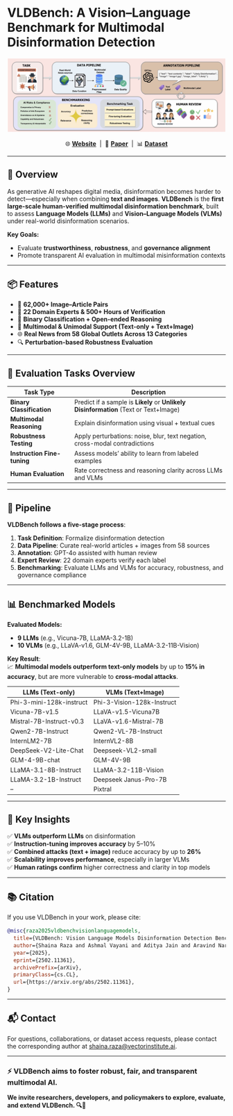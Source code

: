 # VLDBench: A Vision–Language Benchmark for Multimodal Disinformation Detection

![VLDBench Pipeline](images/VLDBenchFramework.jpg)

<p align="center">
  🌐 <b><a href="https://vectorinstitute.github.io/VLDBench/" target="_blank" rel="noopener noreferrer">Website</a></b> &nbsp;|&nbsp;
  📄 <b><a href="https://arxiv.org/abs/2502.11361" target="_blank" rel="noopener noreferrer">Paper</a></b> &nbsp;|&nbsp;
  📊 <b><a href="https://huggingface.co/datasets/vector-institute/VLDBench" target="_blank" rel="noopener noreferrer">Dataset</a></b>
</p>

---

## 🧠 Overview

As generative AI reshapes digital media, disinformation becomes harder to detect—especially when combining **text and images**. **VLDBench** is the **first large-scale human-verified multimodal disinformation benchmark**, built to assess **Language Models (LLMs)** and **Vision–Language Models (VLMs)** under real-world disinformation scenarios.

**Key Goals:**
- Evaluate **trustworthiness**, **robustness**, and **governance alignment**
- Promote transparent AI evaluation in multimodal misinformation contexts

---

## 📦 Features

* 📰 **62,000+ Image–Article Pairs**
* 👥 **22 Domain Experts & 500+ Hours of Verification**
* 🧪 **Binary Classification + Open-ended Reasoning**
* 🧠 **Multimodal & Unimodal Support (Text-only + Text+Image)**
* 🌐 **Real News from 58 Global Outlets Across 13 Categories**
* 🔍 **Perturbation-based Robustness Evaluation**

---

## 📂 Evaluation Tasks Overview

| Task Type                         | Description                                                                                   | 
|----------------------------------|-----------------------------------------------------------------------------------------------|
| **Binary Classification**        | Predict if a sample is **Likely** or **Unlikely Disinformation** (Text or Text+Image)         |
| **Multimodal Reasoning**         | Explain disinformation using visual + textual cues                                            |
| **Robustness Testing**           | Apply perturbations: noise, blur, text negation, cross-modal contradictions                   |
| **Instruction Fine-tuning**      | Assess models’ ability to learn from labeled examples                                         |
| **Human Evaluation**             | Rate correctness and reasoning clarity across LLMs and VLMs                                   |

---

## 🧬 Pipeline

**VLDBench follows a five-stage process**:

1. **Task Definition**: Formalize disinformation detection
2. **Data Pipeline**: Curate real-world articles + images from 58 sources
3. **Annotation**: GPT-4o assisted with human review
4. **Expert Review**: 22 domain experts verify each label
5. **Benchmarking**: Evaluate LLMs and VLMs for accuracy, robustness, and governance compliance

---

## 📊 Benchmarked Models

**Evaluated Models:**
- **9 LLMs** (e.g., Vicuna-7B, LLaMA-3.2-1B)
- **10 VLMs** (e.g., LLaVA-v1.6, GLM-4V-9B, LLaMA-3.2-11B-Vision)

**Key Result**:  
📈 **Multimodal models outperform text-only models** by up to **15% in accuracy**, but are more vulnerable to **cross-modal attacks**.

| **LLMs (Text-only)**             | **VLMs (Text+Image)**              |
|----------------------------------|------------------------------------|
| Phi-3-mini-128k-instruct         | Phi-3-Vision-128k-Instruct         |
| Vicuna-7B-v1.5                   | LLaVA-v1.5-Vicuna7B                |
| Mistral-7B-Instruct-v0.3         | LLaVA-v1.6-Mistral-7B              |
| Qwen2-7B-Instruct                | Qwen2-VL-7B-Instruct               |
| InternLM2-7B                     | InternVL2-8B                       |
| DeepSeek-V2-Lite-Chat            | Deepseek-VL2-small                 |
| GLM-4-9B-chat                    | GLM-4V-9B                          |
| LLaMA-3.1-8B-Instruct            | LLaMA-3.2-11B-Vision               |
| LLaMA-3.2-1B-Instruct            | Deepseek Janus-Pro-7B              |
| –                                | Pixtral                            |

---

## 🔑 Key Insights

✅ **VLMs outperform LLMs** on disinformation  
✅ **Instruction-tuning improves accuracy** by 5–10%  
✅ **Combined attacks (text + image)** reduce accuracy by up to **26%**  
✅ **Scalability improves performance**, especially in larger VLMs  
✅ **Human ratings confirm** higher correctness and clarity in top models

---

## 📚 Citation

If you use VLDBench in your work, please cite:

```bibtex
@misc{raza2025vldbenchvisionlanguagemodels,
  title={VLDBench: Vision Language Models Disinformation Detection Benchmark}, 
  author={Shaina Raza and Ashmal Vayani and Aditya Jain and Aravind Narayanan and Vahid Reza Khazaie and Syed Raza Bashir and Elham Dolatabadi and Gias Uddin and Christos Emmanouilidis and Rizwan Qureshi and Mubarak Shah},
  year={2025},
  eprint={2502.11361},
  archivePrefix={arXiv},
  primaryClass={cs.CL},
  url={https://arxiv.org/abs/2502.11361}, 
}
```

---
## 📬 Contact

For questions, collaborations, or dataset access requests, please contact the corresponding author at [shaina.raza@vectorinstitute.ai](mailto:shaina.raza@vectorinstitute.ai).

---


### ⚡ VLDBench aims to foster robust, fair, and transparent multimodal AI.

**We invite researchers, developers, and policymakers to explore, evaluate, and extend VLDBench. 🔍🚀**
